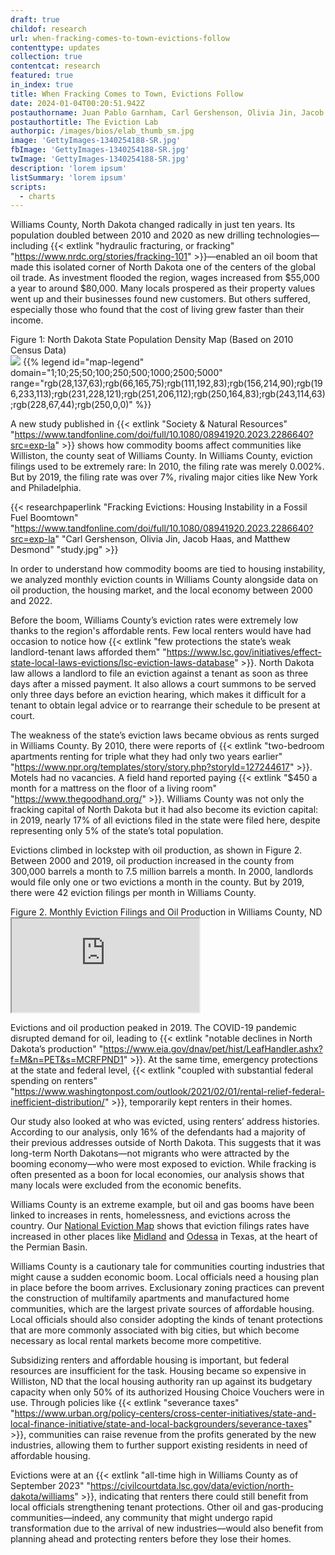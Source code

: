 ```yaml
---
draft: true
childof: research
url: when-fracking-comes-to-town-evictions-follow
contenttype: updates
collection: true
contentcat: research
featured: true
in_index: true
title: When Fracking Comes to Town, Evictions Follow
date: 2024-01-04T00:20:51.942Z
postauthorname: Juan Pablo Garnham, Carl Gershenson, Olivia Jin, Jacob Haas, and Matthew Desmond
postauthortitle: The Eviction Lab
authorpic: /images/bios/elab_thumb_sm.jpg
image: 'GettyImages-1340254188-SR.jpg'
fbImage: 'GettyImages-1340254188-SR.jpg'
twImage: 'GettyImages-1340254188-SR.jpg'
description: 'lorem ipsum'
listSummary: 'lorem ipsum'
scripts:
  - charts
---
```


<span class="dropcap green">W</span>illiams County, North Dakota changed radically in just ten years. Its population doubled between 2010 and 2020 as new drilling technologies—including {{< extlink "hydraulic fracturing, or fracking" "https://www.nrdc.org/stories/fracking-101" >}}—enabled an oil boom that made this isolated corner of North Dakota one of the centers of the global oil trade. As investment flooded the region, wages increased from $55,000 a year to around $80,000. Many locals prospered as their property values went up and their businesses found new customers. But others suffered, especially those who found that the cost of living grew faster than their income.

<div class="figheader px-0 px-md-3 mt-0 mb-1">Figure 1: North Dakota State Population Density Map (Based on 2010 Census Data)</div>
</div>
<img src="/images/assets/blog/williams-county-map.png" class="upscale124">
{{% legend 
  id="map-legend"
  domain="1;10;25;50;100;250;500;1000;2500;5000"
  range="rgb(28,137,63);rgb(66,165,75);rgb(111,192,83);rgb(156,214,90);rgb(196,233,113);rgb(231,228,121);rgb(251,206,112);rgb(250,164,83);rgb(243,114,63);rgb(228,67,44);rgb(250,0,0)"
%}}

A new study published in {{< extlink "Society & Natural Resources" "https://www.tandfonline.com/doi/full/10.1080/08941920.2023.2286640?src=exp-la" >}} shows how commodity booms affect communities like Williston, the county seat of Williams County. In Williams County, eviction filings used to be extremely rare: In 2010, the filing rate was merely 0.002%. But by 2019, the filing rate was over 7%, rivaling major cities like New York and Philadelphia.

{{< researchpaperlink "Fracking Evictions: Housing Instability in a Fossil Fuel Boomtown" "https://www.tandfonline.com/doi/full/10.1080/08941920.2023.2286640?src=exp-la" "Carl Gershenson, Olivia Jin, Jacob Haas, and Matthew Desmond" "study.jpg" >}}

In order to understand how commodity booms are tied to housing instability, we analyzed monthly eviction counts in Williams County alongside data on oil production, the housing market, and the local economy between 2000 and 2022. 

Before the boom, Williams County’s eviction rates were extremely low thanks to the region's affordable rents. Few local renters would have had occasion to notice how {{< extlink "few protections the state’s weak landlord-tenant laws afforded them" "https://www.lsc.gov/initiatives/effect-state-local-laws-evictions/lsc-eviction-laws-database" >}}. North Dakota law allows a landlord to file an eviction against a tenant as soon as three days after a missed payment. It  also allows a court summons to be served only three days before an eviction hearing, which makes it difficult for a tenant to obtain legal advice or to rearrange their schedule to be present at court. 

The weakness of the state’s eviction laws became obvious as rents surged in Williams County. By 2010, there were reports of {{< extlink "two-bedroom apartments renting for triple what they had only two years earlier" "https://www.npr.org/templates/story/story.php?storyId=127244617" >}}. Motels had no vacancies. A field hand reported paying {{< extlink "$450 a month for a mattress on the floor of a living room" "https://www.thegoodhand.org/" >}}. Williams County was not only the fracking capital of North Dakota but it had also become its eviction capital: in 2019, nearly 17% of all evictions filed in the state were filed here, despite representing only 5% of the state’s total population.

Evictions climbed in lockstep with oil production, as shown in Figure 2. Between 2000 and 2019, oil production increased in the county from 300,000 barrels a month to 7.5 million barrels a month. In 2000, landlords would file only one or two evictions a month in the county. But by 2019, there were 42 eviction filings per month in Williams County. 

<div class="figheader">Figure 2. Monthly Eviction Filings and Oil Production in Williams County, ND</div>
<iframe class="visual" src="https://development--eviction-lab-site.netlify.app/blog/fracking-and-eviction-viz/"></iframe>

Evictions and oil production peaked in 2019. The COVID-19 pandemic disrupted demand for oil, leading to {{< extlink "notable declines in North Dakota’s production" "https://www.eia.gov/dnav/pet/hist/LeafHandler.ashx?f=M&n=PET&s=MCRFPND1" >}}. At the same time, emergency protections at the state and federal level, {{< extlink "coupled with substantial federal spending on renters" "https://www.washingtonpost.com/outlook/2021/02/01/rental-relief-federal-inefficient-distribution/" >}}, temporarily kept renters in their homes.

Our study also looked at who was evicted, using renters’ address histories. According to our analysis, only 16% of the defendants had a majority of their previous addresses outside of North Dakota. This suggests that it was long-term North Dakotans—not migrants who were attracted by the booming economy—who were most exposed to eviction. While fracking is often presented as a boon for local economies, our analysis shows that many locals were excluded from the economic benefits.

Williams County is an extreme example, but oil and gas booms have been linked to increases in rents, homelessness, and evictions across the country. Our [National Eviction Map](https://evictionlab.org/map) shows that eviction filings rates have increased in other places like [Midland](https://evictionlab.org/map/?m=modeled&c=p&b=efr&s=all&r=counties&y=2018&z=9.65&lat=31.87&lon=-102.03&lang=en&l=48329_-102.03_31.87) and [Odessa](https://evictionlab.org/map/?m=modeled&c=p&b=efr&s=all&r=counties&y=2018&z=9.65&lat=31.87&lon=-102.54&lang=en&l=48329_-102.03_31.87%7E48135_-102.54_31.87) in Texas, at the heart of the Permian Basin. 

Williams County is a cautionary tale for communities courting industries that might cause a sudden economic boom. Local officials need a housing plan in place before the boom arrives. Exclusionary zoning practices can prevent the construction of multifamily apartments and manufactured home communities, which are the largest private sources of affordable housing. Local officials should also consider adopting the kinds of tenant protections that are more commonly associated with big cities, but which become necessary as local rental markets become more competitive. 

Subsidizing renters and affordable housing is important, but federal resources are insufficient for the task. Housing became so expensive in Williston, ND that the local housing authority ran up against its budgetary capacity when only 50% of its authorized Housing Choice Vouchers were in use. Through policies like {{< extlink "severance taxes" "https://www.urban.org/policy-centers/cross-center-initiatives/state-and-local-finance-initiative/state-and-local-backgrounders/severance-taxes" >}}, communities can raise revenue from the profits generated by the new industries, allowing them to further support existing residents in need of affordable housing.

Evictions were at an {{< extlink "all-time high in Williams County as of September 2023" "https://civilcourtdata.lsc.gov/data/eviction/north-dakota/williams" >}}, indicating that renters there could still benefit from local officials strengthening tenant protections. Other oil and gas-producing communities—indeed, any community that might undergo rapid transformation due to the arrival of new industries—would also benefit from planning ahead and protecting renters before they lose their homes.
